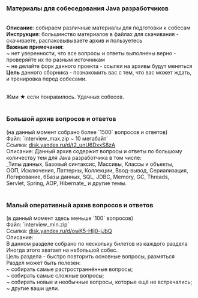 <h3>Материалы для собеседования Java разработчиков</h3> <br>
<b>Описание</b>: собираем различные материалы для подготовки к собесам<br>
<b>Инструкция</b>: большинство материалов в файлах для скачивания - <br>
скачиваете, распаковывываете архив и пользуетесь<br>
<b>Важные примечания</b>: <br>
~ нет уверенности, что все вопросы и ответы выполнены верно -<br>
проверяйте их по разным источникам<br> 
~ не делайте форк данного проекта - ссылки на архивы будут меняться <br>
<b>Цель</b> данного сборника - познакомить вас с тем, что вас может ждать, <br>
и тренировка перед собесами. <br><br>

Жми ★ если понравилось. Удачных собесов. <br><br>

<h3>Большой архив вопросов и ответов<br></h3>
(на данный момент собрано более `1500` вопросов и ответов) <br>
Файл: `interview_max.zip  ~ 10 мегабайт`<br>
Ссылка: <a href="https://disk.yandex.ru/d/t2_unU6DxxS8zA">disk.yandex.ru/d/t2_unU6DxxS8zA</a><br>
Описание: Данный архив содержит вопросы и ответы по большому<br> 
количеству тем для Java разработчика в том числе:<br>
_Типы данных, Базовый синтаксис, Массивы, Классы и объекты,<br>
ООП, Исключения, Паттерны, Коллекции, Ввод-вывод, Сериализация,<br>
Логирование, бБазы данных, SQL, JDBC, Memory, GC, Threads,<br>
Servlet, Spring, AOP, Hibernate_ и другие темы. <br><br>

<h3>Малый оперативный архив вопросов и ответов<br></h3>
(в данный момент здесь меньше `100` вопросов) <br>
Файл: `interview_min.zip` <br>
Ссылка: <a href="https://disk.yandex.ru/d/owK5-Hlj0-jJbQ">disk.yandex.ru/d/owK5-Hlj0-jJbQ</a><br>
Описание: <br>
В данном разделе собрано по нескольку билетов из каждого раздела<br>
Иногда этого хватает на небольшой собес.<br>
Цель раздела - быстро повторить основные вопросы, размяться<br>
Раздел может быть полезен:<br>
~ собирать самые растространнённые вопросы;<br>
~ собирать самые сложные вопросы;<br>
~ собирать новые и необычные вопросы, которые ещё не встречались;<br>
~ другие ваши цели.<br><br>
